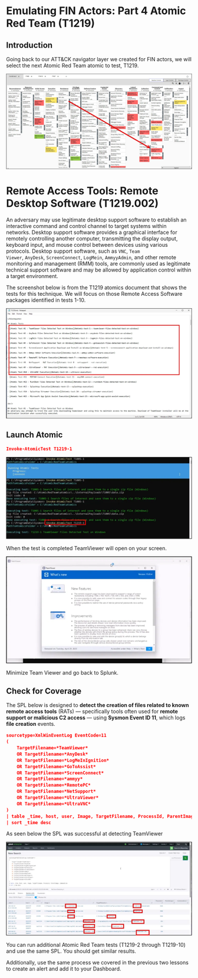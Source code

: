 # Emulating FIN Actors: Part 4 Atomic Red Team (T1219)

## Introduction

Going back to our ATT&CK navigator layer we created for FIN actors, we will select the next Atomic Red Team atomic to test, T1219.

![image.png](Files/10-FINActors4/image1.webp)

# **Remote Access Tools: Remote Desktop Software (T1219.002)**

An adversary may use legitimate desktop support software to establish an interactive command and control channel to target systems within networks. Desktop support software provides a graphical interface for remotely controlling another computer, transmitting the display output, keyboard input, and mouse control between devices using various protocols. Desktop support software, such as `VNC`, `Team Viewer`, `AnyDesk`, `ScreenConnect`, `LogMein`, `AmmyyAdmin`, and other remote monitoring and management (RMM) tools, are commonly used as legitimate technical support software and may be allowed by application control within a target environment.

The screenshot below is from the T1219 atomics document that shows the tests for this technique. We will focus on those Remote Access Software packages identified in tests 1-10.

![image.png](Files/10-FINActors4/image2.webp)

## Launch Atomic

```json
Invoke-AtomicTest T1219-1
```

![image.png](Files/10-FINActors4/image3.webp)

When the test is completed TeamViewer will open on your screen.

![image.png](Files/10-FINActors4/image4.webp)

Minimize Team Viewer and go back to Splunk.

## Check for Coverage

The SPL below is designed to **detect the creation of files related to known remote access tools** (RATs) — specifically tools often used for **remote support or malicious C2 access** — using **Sysmon Event ID 11**, which logs **file creation** events.

```json
sourcetype=XmlWinEventLog EventCode=11 
(
    TargetFilename=*TeamViewer*
    OR TargetFilename=*AnyDesk*
    OR TargetFilename=*LogMeInIgnition*
    OR TargetFilename=*GoToAssist*
    OR TargetFilename=*ScreenConnect*
    OR TargetFilename=*ammyy*
    OR TargetFilename=*RemotePC*
    OR TargetFilename=*NetSupport*
    OR TargetFilename=*UltraViewer*
    OR TargetFilename=*UltraVNC*
)
| table _time, host, user, Image, TargetFilename, ProcessId, ParentImage, CommandLine
| sort _time desc

```

As seen below the SPL was successful at detecting TeamViewer

![image.png](Files/10-FINActors4/image5.webp)

You can run additional Atomic Red Team tests (T1219-2 through T1219-10) and use the same SPL. You should get similar results.

Additionally, use the same process we covered in the previous two lessons to create an alert and add it to your Dashboard.
